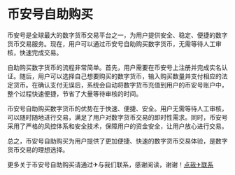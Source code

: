 # 币安号自助购买

币安号是全球最大的数字货币交易平台之一，为用户提供安全、稳定、便捷的数字货币交易服务。现在，用户可以通过币安号自助购买数字货币，无需等待人工审核，快速完成交易。

自助购买数字货币的流程非常简单。首先，用户需要在币安号上注册并完成实名认证。随后，用户可以选择自己想要购买的数字货币，输入购买数量并支付相应的法定货币。在确认支付无误后，系统会自动将数字货币充值到用户的币安号账户中，整个过程快速便捷，节省了大量等待审核的时间。

币安号自助购买数字货币的优势在于快速、便捷、安全。用户无需等待人工审核，可以随时随地进行交易，满足了用户对数字货币交易的即时性需求。同时，币安号采用了严格的风控体系和安全技术，保障用户的资金安全，让用户放心进行交易。

总之，币安号自助购买为用户提供了更加便捷、快速的数字货币交易体验，是数字货币交易的理想选择。

更多关于币安号自助购买请通过✈与我们联系，感谢阅读，谢谢！[点我✈联系](https://ww.k02.cc)